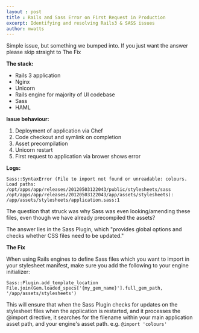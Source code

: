 ```yaml
---
layout : post
title : Rails and Sass Error on First Request in Production
excerpt: Identifying and resolving Rails3 & SASS issues
author: mwatts
---
```


Simple issue, but something we bumped into. If you just want the answer please skip straight to The Fix

**The stack:**

- Rails 3 application
- Nginx
- Unicorn
- Rails engine for majority of UI codebase
- Sass
- HAML

**Issue behaviour:**

1. Deployment of application via Chef
2. Code checkout and symlink on completion
3. Asset precompilation
4. Unicorn restart
5. First request to application via brower shows error

**Logs:**

```
Sass::SyntaxError (File to import not found or unreadable: colours. Load paths: /opt/apps/app/releases/20120503122043/public/stylesheets/sass /opt/apps/app/releases/20120503122043/app/assets/stylesheets): /app/assets/stylesheets/application.sass:1
```

The question that struck was why Sass was even looking/amending these files, even though we have already precompiled the assets?

The answer lies in the Sass Plugin, which "provides global options and checks whether CSS files need to be updated."

**The Fix**

When using Rails engines to define Sass files which you want to import in your stylesheet manifest, make sure you add the following to your engine initializer:

```
Sass::Plugin.add_template_location File.join(Gem.loaded_specs['{my_gem_name}'].full_gem_path, '/app/assets/stylesheets')
```

This will ensure that when the Sass Plugin checks for updates on the stylesheet files when the application is restarted, and it processes the @import directive, it searches for the filename within your main application asset path, and your engine's asset path. e.g. `@import 'colours'`
